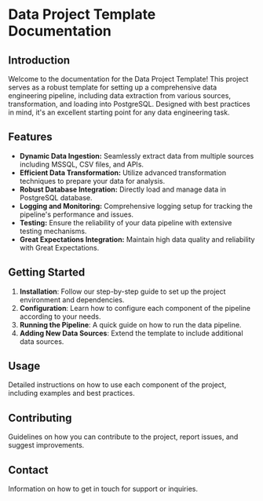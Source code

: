 # Data Project Template Documentation

## Introduction

Welcome to the documentation for the Data Project Template! This project serves as a robust template for setting up a comprehensive data engineering pipeline, including data extraction from various sources, transformation, and loading into PostgreSQL. Designed with best practices in mind, it's an excellent starting point for any data engineering task.

## Features

- **Dynamic Data Ingestion:** Seamlessly extract data from multiple sources including MSSQL, CSV files, and APIs.
- **Efficient Data Transformation:** Utilize advanced transformation techniques to prepare your data for analysis.
- **Robust Database Integration:** Directly load and manage data in PostgreSQL database.
- **Logging and Monitoring:** Comprehensive logging setup for tracking the pipeline's performance and issues.
- **Testing:** Ensure the reliability of your data pipeline with extensive testing mechanisms.
- **Great Expectations Integration:** Maintain high data quality and reliability with Great Expectations.

## Getting Started

1. **Installation**: Follow our step-by-step guide to set up the project environment and dependencies.
2. **Configuration**: Learn how to configure each component of the pipeline according to your needs.
3. **Running the Pipeline**: A quick guide on how to run the data pipeline.
4. **Adding New Data Sources**: Extend the template to include additional data sources.

## Usage

Detailed instructions on how to use each component of the project, including examples and best practices.

## Contributing

Guidelines on how you can contribute to the project, report issues, and suggest improvements.

## Contact

Information on how to get in touch for support or inquiries.
